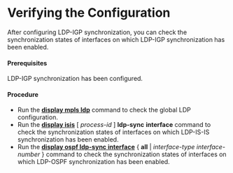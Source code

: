 Verifying the Configuration
===========================

After configuring LDP-IGP synchronization, you can check the synchronization states of interfaces on which LDP-IGP synchronization has been enabled.

#### Prerequisites

LDP-IGP synchronization has been configured.


#### Procedure

* Run the [**display mpls ldp**](cmdqueryname=display+mpls+ldp) command to check the global LDP configuration.
* Run the [**display isis**](cmdqueryname=display+isis+ldp-sync+interface) [ *process-id* ] **ldp-sync** **interface** command to check the synchronization states of interfaces on which LDP-IS-IS synchronization has been enabled.
* Run the [**display ospf ldp-sync interface**](cmdqueryname=display+ospf+ldp-sync+interface+all) { **all** | *interface-type* *interface-number* } command to check the synchronization states of interfaces on which LDP-OSPF synchronization has been enabled.